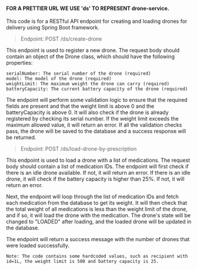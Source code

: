 #### **FOR A PRETTIER URL WE USE 'ds' TO REPRESENT drone-service.**

This code is for a RESTful API endpoint for creating and loading drones for delivery using Spring Boot framework.

> Endpoint: POST /ds/create-drone

This endpoint is used to register a new drone. The request body should contain an object of the Drone class, which should have the following properties:

    serialNumber: The serial number of the drone (required)
    model: The model of the drone (required)
    weightLimit: The maximum weight the drone can carry (required)
    batteryCapacity: The current battery capacity of the drone (required)

The endpoint will perform some validation logic to ensure that the required fields are present and that the weight limit is above 0 and the batteryCapacity is above 0. It will also check if the drone is already registered by checking its serial number. If the weight limit exceeds the maximum allowed value, it will return an error. If all the validation checks pass, the drone will be saved to the database and a success response will be returned.
> Endpoint: POST /ds/load-drone-by-prescription

This endpoint is used to load a drone with a list of medications. The request body should contain a list of medication IDs. The endpoint will first check if there is an idle drone available. If not, it will return an error. If there is an idle drone, it will check if the battery capacity is higher than 25%. If not, it will return an error.

Next, the endpoint will loop through the list of medication IDs and fetch each medication from the database to get its weight. It will then check that the total weight of all medications is less than the weight limit of the drone, and if so, it will load the drone with the medication. The drone's state will be changed to "LOADED" after loading, and the loaded drone will be updated in the database.

The endpoint will return a success message with the number of drones that were loaded successfully.

    Note: The code contains some hardcoded values, such as recipient with id=1L, the weight limit is 500 and battery capacity is 25.